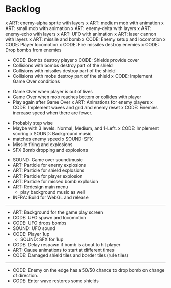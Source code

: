 # Backlog

x ART: enemy-alpha sprite with layers
x ART: medium mob with animation
x ART: small mob with animation
x ART: enemy-delta with layers
x ART: enemy-echo with layers
x ART: UFO with animation
x ART: laser cannon with layers
x ART: missile and bomb
x CODE: Enemy setup and locomotion
x CODE: Player locomotion
x CODE: Fire missiles destroy enemies
x CODE: Drop bombs from enemies
  - CODE: Bombs destroy player
x CODE: Shields provide cover
  - Collisions with bombs destroy part of the shield
  - Collisions with missiles destroy part of the shield
  - Collisions with mobs destroy part of the shield
x CODE: Implement Game Over conditions
  * Game Over when player is out of lives
  * Game Over when mob reaches bottom or collides with player
  * Play again after Game Over
x ART: Animations for enemy players
x CODE: Implement waves and grid and enemy reset
x CODE: Enemies increase speed when there are fewer.
  - Probably step wise
  - Maybe with 3 levels. Normal, Medium, and 1-Left.
x CODE: Implement scoring
x SOUND: Background music
  -  matches enemy speed
x SOUND: SFX
  - Missile firing and explosions
  - SFX Bomb dropping and explosions
* SOUND: Game over sound/music
* ART: Particle for enemy explosions
* ART: Particle for shield explosions
* ART: Particle for player explosion
* ART: Particle for missed bomb explosion
* ART: Redesign main menu
  - play background music as well
* INFRA: Build for WebGL and release
---
* ART: Background for the game play screen
* CODE: UFO spawn and locomotion
* CODE: UFO drops bombs
* SOUND: UFO sound
* CODE: Player 1up
  - SOUND: SFX for 1up
* CODE: Delay respawn if bomb is about to hit player
* ART: Cause animations to start at different times
* CODE: Damaged shield tiles and border tiles (rule tiles)
---
* CODE: Enemy on the edge has a 50/50 chance to drop bomb on change of direction.
* CODE: Enter wave restores some shields

